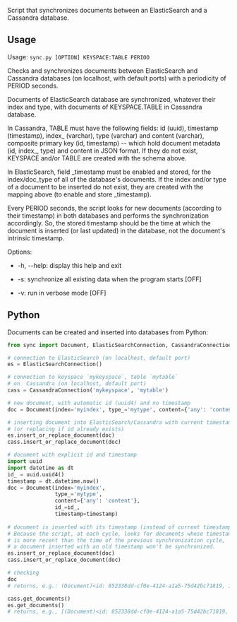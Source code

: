 Script that synchronizes documents between an ElasticSearch and a Cassandra
database.

Usage
-----

Usage: `sync.py [OPTION] KEYSPACE:TABLE PERIOD`

Checks and synchronizes documents between ElasticSearch and Cassandra
databases (on localhost, with default ports) with a periodicity of PERIOD
seconds. 

Documents of ElasticSearch database are synchronized, whatever their 
index and type, with documents of KEYSPACE.TABLE in Cassandra database.

In Cassandra, TABLE must have the following fields: id (uuid), 
timestamp (timestamp), index_ (varchar), type (varchar) and 
content (varchar), composite primary key (id, timestamp) -- which
hold document metadata (id, index_, type) and content in JSON format.
If they do not exist, KEYSPACE and/or TABLE are created with the schema
above.

In ElasticSearch, field \_timestamp must be enabled and stored, for the 
index/doc_type of all of the database's documents. If the index and/or
type of a document to be inserted do not exist, they are created with
the mapping above (to enable and store \_timestamp).

Every PERIOD seconds, the script looks for new documents (according to
their timestamp) in both databases and performs the synchronization
accordingly. So, the stored timestamp should be the time at which the
document is inserted (or last updated) in the database, not the 
document's intrinsic timestamp.

Options:

  - -h, --help:  display this help and exit

  - -s: synchronize all existing data when the program starts [OFF]

  - -v: run in verbose mode [OFF]
  
Python
------
Documents can be created and inserted into databases from Python:

```python
from sync import Document, ElasticSearchConnection, CassandraConnectioen

# connection to ElasticSearch (on localhost, default port)
es = ElasticSearchConnection()

# connection to keyspace `mykeyspace`, table `mytable` 
# on  Cassandra (on localhost, default port)
cass = CassandraConnection('mykeyspace', 'mytable')

# new document, with automatic id (uuid4) and no timestamp
doc = Document(index='myindex', type_='mytype', content={'any': 'content'})

# inserting document into ElasticSearch/Cassandra with current timestamp
# (or replacing if id already exists)
es.insert_or_replace_document(doc)
cass.insert_or_replace_document(doc)

# document with explicit id and timestamp
import uuid
import datetime as dt
id_ = uuid.uuid4()
timestamp = dt.datetime.now()
doc = Document(index='myindex', 
               type_='mytype', 
               content={'any': 'content'}, 
               id_=id_, 
               timestamp=timestamp)
               
# document is inserted with its timestamp (instead of current timestamp).
# Because the script, at each cycle, looks for documents whose timestamp
# is more recent than the time of the previous synchronization cycle,
# a document inserted with an old timestamp won't be synchronized.
es.insert_or_replace_document(doc)
cass.insert_or_replace_document(doc)

# checking
doc  
# returns, e.g.: (Document)<id: 852338dd-cf0e-4124-a1a5-75d42bc71819, index: myindex, type: mytype, timestamp: 2015-03-14 17:04:35.736699>

cass.get_documents()
es.get_documents()
# returns, e.g., [(Document)<id: 852338dd-cf0e-4124-a1a5-75d42bc71819, index: myindex, type: mytype, timestamp: 2015-03-14 17:02:40.301000>]
```